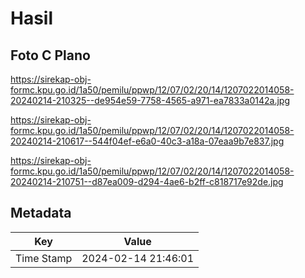 # Hasil

## Foto C Plano

https://sirekap-obj-formc.kpu.go.id/1a50/pemilu/ppwp/12/07/02/20/14/1207022014058-20240214-210325--de954e59-7758-4565-a971-ea7833a0142a.jpg

https://sirekap-obj-formc.kpu.go.id/1a50/pemilu/ppwp/12/07/02/20/14/1207022014058-20240214-210617--544f04ef-e6a0-40c3-a18a-07eaa9b7e837.jpg

https://sirekap-obj-formc.kpu.go.id/1a50/pemilu/ppwp/12/07/02/20/14/1207022014058-20240214-210751--d87ea009-d294-4ae6-b2ff-c818717e92de.jpg


## Metadata

| Key        | Value               |
| ---------- | ------------------- |
| Time Stamp | 2024-02-14 21:46:01 |




